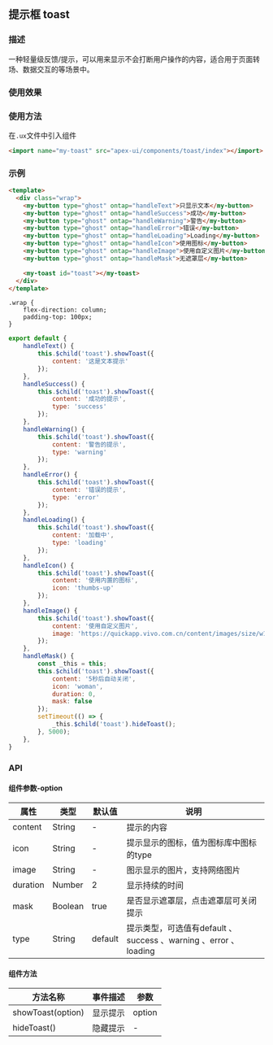 ## 提示框 toast

### 描述

一种轻量级反馈/提示，可以用来显示不会打断用户操作的内容，适合用于页面转场、数据交互的等场景中。

### 使用效果

<preview page="toast"/>

### 使用方法

在`.ux`文件中引入组件

```html
<import name="my-toast" src="apex-ui/components/toast/index"></import>
```

### 示例

```html
<template>
  <div class="wrap">
    <my-button type="ghost" ontap="handleText">只显示文本</my-button>
    <my-button type="ghost" ontap="handleSuccess">成功</my-button>
    <my-button type="ghost" ontap="handleWarning">警告</my-button>
    <my-button type="ghost" ontap="handleError">错误</my-button>
    <my-button type="ghost" ontap="handleLoading">Loading</my-button>
    <my-button type="ghost" ontap="handleIcon">使用图标</my-button>
    <my-button type="ghost" ontap="handleImage">使用自定义图片</my-button>
    <my-button type="ghost" ontap="handleMask">无遮罩层</my-button>

    <my-toast id="toast"></my-toast>
  </div>
</template>
```

```less
.wrap {
    flex-direction: column;
    padding-top: 100px;
}
```

```javascript
export default {
    handleText() {
        this.$child('toast').showToast({
            content: '这是文本提示'
        });
    },
    handleSuccess() {
        this.$child('toast').showToast({
            content: '成功的提示',
            type: 'success'
        });
    },
    handleWarning() {
        this.$child('toast').showToast({
            content: '警告的提示',
            type: 'warning'
        });
    },
    handleError() {
        this.$child('toast').showToast({
            content: '错误的提示',
            type: 'error'
        });
    },
    handleLoading() {
        this.$child('toast').showToast({
            content: '加载中',
            type: 'loading'
        });
    },
    handleIcon() {
        this.$child('toast').showToast({
            content: '使用内置的图标',
            icon: 'thumbs-up'
        });
    },
    handleImage() {
        this.$child('toast').showToast({
            content: '使用自定义图片',
            image: 'https://quickapp.vivo.com.cn/content/images/size/w1000/2019/03/quickapp-logo-4.png'
        });
    },
    handleMask() {
        const _this = this;
        this.$child('toast').showToast({
            content: '5秒后自动关闭',
            icon: 'woman',
            duration: 0,
            mask: false
        });
        setTimeout(() => {
            _this.$child('toast').hideToast();
        }, 5000);
    },
}
```

### API

#### 组件参数-option

| 属性     | 类型    | 默认值  | 说明                                                         |
| -------- | ------- | ------- | ------------------------------------------------------------ |
| content  | String  | -       | 提示的内容                                                   |
| icon     | String  | -       | 提示显示的图标，值为图标库中图标的type                       |
| image    | String  | -       | 图示显示的图片，支持网络图片                                 |
| duration | Number  | 2       | 显示持续的时间                                               |
| mask     | Boolean | true    | 是否显示遮罩层，点击遮罩层可关闭提示                         |
| type     | String  | default | 提示类型，可选值有default 、success 、warning 、error 、loading |

#### 组件方法

| 方法名称          | 事件描述 | 参数   |
| ----------------- | -------- | ------ |
| showToast(option) | 显示提示 | option |
| hideToast()       | 隐藏提示 | -      |

